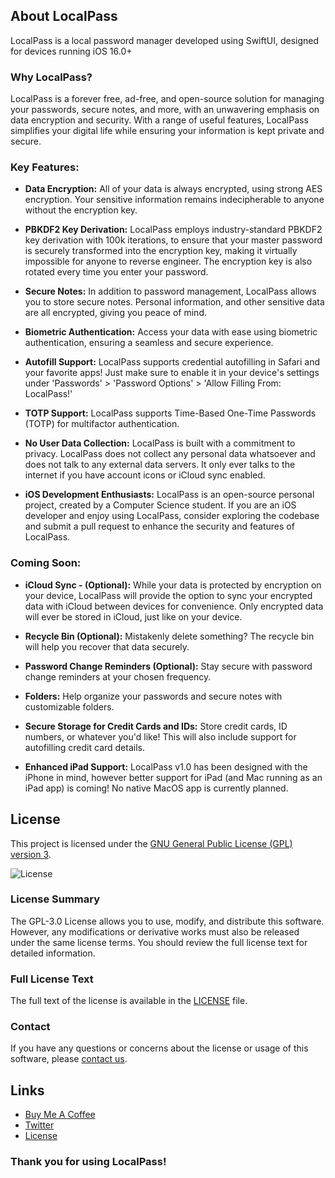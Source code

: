 ## About LocalPass

LocalPass is a local password manager developed using SwiftUI, designed for devices running iOS 16.0+

### Why LocalPass?

LocalPass is a forever free, ad-free, and open-source solution for managing your passwords, secure notes, and more, with an unwavering emphasis on data encryption and security. With a range of useful features, LocalPass simplifies your digital life while ensuring your information is kept private and secure.

### Key Features:

- **Data Encryption:**
  All of your data is always encrypted, using strong AES encryption. Your sensitive information remains indecipherable to anyone without the encryption key.

- **PBKDF2 Key Derivation:**
  LocalPass employs industry-standard PBKDF2 key derivation with 100k iterations, to ensure that your master password is securely transformed into the encryption key, making it virtually impossible for anyone to reverse engineer. The encryption key is also rotated every time you enter your password.

- **Secure Notes:**
  In addition to password management, LocalPass allows you to store secure notes. Personal information, and other sensitive data are all encrypted, giving you peace of mind.

- **Biometric Authentication:**
  Access your data with ease using biometric authentication, ensuring a seamless and secure experience.

- **Autofill Support:**
  LocalPass supports credential autofilling in Safari and your favorite apps! Just make sure to enable it in your device's settings under 'Passwords' > 'Password Options' > 'Allow Filling From: LocalPass!'

- **TOTP Support:**
  LocalPass supports Time-Based One-Time Passwords (TOTP) for multifactor authentication.

- **No User Data Collection:**
  LocalPass is built with a commitment to privacy. LocalPass does not collect any personal data whatsoever and does not talk to any external data servers. It only ever talks to the internet if you have account icons or iCloud sync enabled.

- **iOS Development Enthusiasts:**
  LocalPass is an open-source personal project, created by a Computer Science student. If you are an iOS developer and enjoy using LocalPass, consider exploring the codebase and submit a pull request to enhance the security and features of LocalPass.

### Coming Soon:

- **iCloud Sync - (Optional):**
  While your data is protected by encryption on your device, LocalPass will provide the option to sync your encrypted data with iCloud between devices for convenience. Only encrypted data will ever be stored in iCloud, just like on your device.

- **Recycle Bin (Optional):**
  Mistakenly delete something? The recycle bin will help you recover that data securely.

- **Password Change Reminders (Optional):**
  Stay secure with password change reminders at your chosen frequency.

- **Folders:**
  Help organize your passwords and secure notes with customizable folders.

- **Secure Storage for Credit Cards and IDs:**
  Store credit cards, ID numbers, or whatever you'd like! This will also include support for autofilling credit card details.

- **Enhanced iPad Support:**
  LocalPass v1.0 has been designed with the iPhone in mind, however better support for iPad (and Mac running as an iPad app) is coming! No native MacOS app is currently planned.

## License

This project is licensed under the [GNU General Public License (GPL) version 3](LICENSE).

![License](https://img.shields.io/badge/License-GPLv3-blue.svg)

### License Summary

The GPL-3.0 License allows you to use, modify, and distribute this software. However, any modifications or derivative works must also be released under the same license terms. You should review the full license text for detailed information.

### Full License Text

The full text of the license is available in the [LICENSE](LICENSE) file.

### Contact

If you have any questions or concerns about the license or usage of this software, please [contact us](mailto:app.localpass@gmail.com).

## Links

- [Buy Me A Coffee](https://buymeacoffee.com/localpass)
- [Twitter](https://twitter.com/localpassapp)
- [License](https://github.com/ReubenBaker/LocalPass/blob/main/LICENSE)

### Thank you for using LocalPass!
